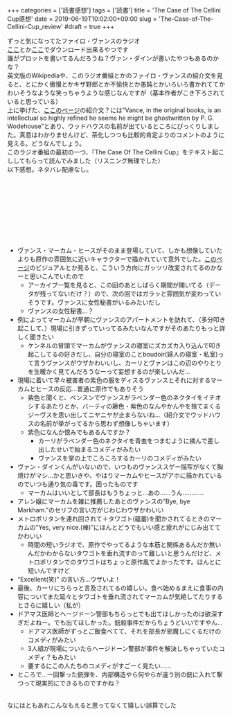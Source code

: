 +++
categories = ['読書感想']
tags = ['読書']
title = 'The Case of The Cellini Cup感想'
date = 2019-06-19T10:02:00+09:00
slug = 'The-Case-of-The-Cellini-Cup_review'
#draft = true
+++

ずっと気になってたファイロ・ヴァンスのラジオ
<br>
[ここ](https://www.oldtimeradiodownloads.com/crime/philo-vance/)とか[ここ](https://archive.org/details/OTRR_Philo_Vance_Singles)でダウンロード出来るやつです
<br>
誰がプロットを書いてるんだろうね？ヴァン・ダインが書いたやつもあるのかな？
<br>
英文版のWikipediaや、このラジオ番組とかのファイロ・ヴァンスの紹介文を見ると、とにかく傲慢とかキザ野郎とか不愉快とか愚鈍とかいろいろ書かれててかわいそうなような笑っちゃうような感じなんですが（基本作者がこき下ろされていると思っている）
<br>
上に挙げた、[ここのページ](https://archive.org/details/OTRR_Philo_Vance_Singles)の紹介文？には”Vance, in the original books, is an intellectual so highly refined he seems he might be ghostwritten by P. G. Wodehouse”とあり、ウッドハウスの名前が出ているところにびっくりしました。真意はわかりませんけど、茶化しつつも比較的肯定よりのコメントのように見える。どうなんでしょう。
<br>
このラジオ番組の最初の一つ、『The Case Of The Cellini Cup』をテキスト起こししてもらって読んでみました（リスニング無理でした）
<br>
以下感想。ネタバレ配慮なし。
<br>
<br>
<br>
<br>
<br>
<br>
<br>
<br>
<br>
<br>
* ヴァンス・マーカム・ヒースがそのまま登場していて、しかも想像していたよりも原作の雰囲気に近いキャラクターで描かれていて意外でした。[このページ](https://archive.org/details/OTRR_Philo_Vance_Singles)のビジュアルとか見ると、こういう方向にガッツリ改変されてるのかなーと思いこんでいたので
    * アーカイブ一覧を見ると、この回のあとしばらく期間が開いてる（データが残ってないだけ？）ので、次の回ではガラッと雰囲気が変わっていそうです。ヴァンスに女性秘書がいるみたいだし
    * ヴァンスの女性秘書…？
* 例によってマーカムが早朝にヴァンスのアパートメントを訪れて、（多分叩き起こして、）現場に引きずっていってるみたいなんですがそのあたりもっと詳しく聞きたい
    * ケンネルの冒頭でマーカムがヴァンスの寝室にズカズカ入り込んで叩き起こしてるの好きだし、自分の寝室のことboudoir(婦人の寝室・私室)って言うヴァンスがウザかわいいし、カーリとヴァンはこの辺のやりとりを生暖かく見てんだろうなーって妄想するのが楽しいんだ…
* 現場に着いて早々被害者の紫色の服をディスるヴァンスとそれに対するマーカムとヒースの反応…普通に原作でもありそう
    * 紫色と聞くと、ベンスンでヴァンスがラベンダー色のネクタイをイチオシするあたりとか、バーティの藤色・紫色のなんやかんやを捨てまくるジーヴスを思い出してニヤニヤが止まらないね…（紹介文でウッドハウスの名前が挙がってるから思わず想像しちゃいます）
    * 紫色になんか恨みでもあるんですか？
        * カーリがラベンダー色のネクタイを青虫をつまむように摘んで差し出したせいで始まるコメディがみたい
        * ヴァンスを掌の上でころころするカーリのコメディがみたい
* ヴァン・ダインくんがいないので、いつものヴァンススゲー描写がなくて胸焼けがマシ…かと思いきや、やはりマーカムやヒースがアホに描かれているのでいつも通り気の毒です。困ったものです
    * マーカムはいいとして部長はもうちょっと…あの……うん…………
* アレン嬢にマーカムを雑に推薦したあとのヴァンスの”Bye, bye Markham.”のセリフの言い方がじわじわウザかわいい
* メトロポリタンを連れ回されて＋タワゴト(蘊蓄)を聞かされてるときのマーカムの”Yes, very nice.(棒)”にほんとどうでもいい感と疲れがにじみ出ててかわいい
    * 時間の短いラジオで、原作でやってるような本筋と関係あるんだか無いんだかわからないタワゴトを垂れ流すのって難しいと思うんだけど、メトロポリタンでのタワゴトはちょっと原作風でよかったです。ほんとに短いんですけど
* “Excellent(笑)” の言い方…ウザいよ！
* 最後、カーリにちらっと言及されてるの嬉しい。食べ始めるまえに食事の内容についてまた延々とタワゴトを垂れ流されてマーカムが気絶してたりするとさらに嬉しい（私が）
* ドアマス医師とヘージドーン警部もちらっとでも出てほしかったのは欲深すぎだよねー。でも出てほしかった。銃殺事件だからちょうどいいですやん…
    * ドアマス医師がずっとご飯食べてて、それを部長が邪魔しにくるだけのコメディがみたい
    * 3人組が現場についたらヘージドーン警部が事件を解決しちゃっていたコメディ？もみたい
    * 要するにこの人たちのコメディがすごーく見たい……
* ところで…一回撃った銃弾を、内部構造やら何やらが違う別の銃に入れて撃つって現実的にできるものですかね？
<br>
なにはともあれこんなもえると思ってなくて嬉しい誤算でした
<br>